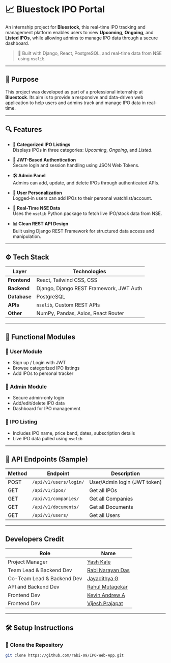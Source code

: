 # 📈 Bluestock IPO Portal

An internship project for **Bluestock**, this real-time IPO tracking and management platform enables users to view **Upcoming**, **Ongoing**, and **Listed IPOs**, while allowing admins to manage IPO data through a secure dashboard.

> 🚀 Built with Django, React, PostgreSQL, and real-time data from NSE using `nselib`.

---

## 🎯 Purpose

This project was developed as part of a professional internship at **Bluestock**. Its aim is to provide a responsive and data-driven web application to help users and admins track and manage IPO data in real-time.

---

## 🔍 Features

- **📅 Categorized IPO Listings**  
  Displays IPOs in three categories: *Upcoming*, *Ongoing*, and *Listed*.

- **🔐 JWT-Based Authentication**  
  Secure login and session handling using JSON Web Tokens.

- **🛠 Admin Panel**  
  Admins can add, update, and delete IPOs through authenticated APIs.

- **👤 User Personalization**  
  Logged-in users can add IPOs to their personal watchlist/account.

- **📡 Real-Time NSE Data**  
  Uses the `nselib` Python package to fetch live IPO/stock data from NSE.

- **📊 Clean REST API Design**  
  Built using Django REST Framework for structured data access and manipulation.

---

## ⚙️ Tech Stack

| Layer       | Technologies                                 |
|-------------|---------------------------------------------|
| **Frontend**| React, Tailwind CSS, CSS                      |
| **Backend** | Django, Django REST Framework, JWT Auth      |
| **Database**| PostgreSQL                                   |
| **APIs**    | `nselib`, Custom REST APIs                    |
| **Other**   | NumPy, Pandas, Axios, React Router            |

---

## 🧩 Functional Modules

### 👥 User Module
- Sign up / Login with JWT
- Browse categorized IPO listings
- Add IPOs to personal tracker

### 🔧 Admin Module
- Secure admin-only login
- Add/edit/delete IPO data
- Dashboard for IPO management

### 📃 IPO Listing
- Includes IPO name, price band, dates, subscription details
- Live IPO data pulled using `nselib`

---

## 🧪 API Endpoints (Sample)

| Method | Endpoint                   | Description                   |
|--------|----------------------------|-------------------------------|
| POST   | `/api/v1/users/login/`     | User/Admin login (JWT token)  |
| GET    | `/api/v1/ipos/`            | Get all IPOs                  |
| GET    | `/api/v1/companies/`       | Get all Companies             |
| GET    | `/api/v1/documents/`       | Get all Documents             |
| GET    | `/api/v1/users/`           | Get all Users                 |


---
## Developers Credit

| Role                      | Name                                                    |
|---------------------------|---------------------------------------------------------|
| Project Manager           | [Yash Kale](https://github.com/YashKale)                |
| Team Lead & Backend Dev   | [Rabi Narayan Das](https://github.com/rabi-09)          |
| Co-Team Lead & Backend Dev| [Jayadithya G](https://github.com/jayadithya)           |
| API and Backend Dev       | [Rahul Mutagekar](https://github.com/rahulmutagekar)    |
| Frontend Dev              | [Kevin Andrew A](https://github.com/kevinandrew)        |
| Frontend Dev              | [Vijesh Prajapat](https://github.com/vijeshprajapat)    |

---
## 🛠 Setup Instructions

### 🔁 Clone the Repository
```bash
git clone https://github.com/rabi-09/IPO-Web-App.git






